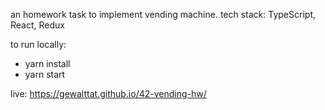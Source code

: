an homework task to implement vending machine.
tech stack: TypeScript, React, Redux

to run locally:

- yarn install
- yarn start

live: https://gewalttat.github.io/42-vending-hw/
